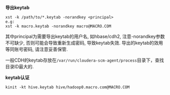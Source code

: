 **导出keytab**

```sehll
xst -k /path/to/*.keytab -norandkey <principal>
e.g:
xst -k macro.keytab -norandkey macro@MACRO.COM
```

其中principal为需要导出keytab的用户名, 如hbase/cdh2, 注意-norandkey参数不可缺少, 否则可能会导致重新生成密码, 导致keytab失效.
导出的keytab的效用等同账号密码, 请注意妥善保管.

一般CDH的keytab存放在`/var/run/cloudera-scm-agent/process`目录下，查找目录ID最大的.



**keytab认证**

```
kinit -kt hive.keytab hive/hadoop0.macro.com@MACRO.COM
```


